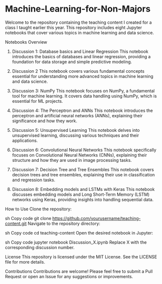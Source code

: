 # Machine-Learning-for-Non-Majors

Welcome to the repository containing the teaching content I created for a class I taught earlier this year. This repository includes eight Jupyter notebooks that cover various topics in machine learning and data science.

Notebooks Overview
1. Discussion 1: Database basics and Linear Regression
This notebook introduces the basics of databases and linear regression, providing a foundation for data storage and simple predictive modeling.

2. Discussion 2
This notebook covers various fundamental concepts essential for understanding more advanced topics in machine learning and data science.

3. Discussion 3: NumPy
This notebook focuses on NumPy, a fundamental tool for machine learning. It covers data handling using NumPy, which is essential for ML projects.

4. Discussion 4: The Perceptron and ANNs
This notebook introduces the perceptron and artificial neural networks (ANNs), explaining their significance and how they work.

5. Discussion 5: Unsupervised Learning
This notebook delves into unsupervised learning, discussing various techniques and their applications.

6. Discussion 6: Convolutional Neural Networks
This notebook specifically focuses on Convolutional Neural Networks (CNNs), explaining their structure and how they are used in image processing tasks.

7. Discussion 7: Decision Tree and Tree Ensembles
This notebook covers decision trees and tree ensembles, explaining their use in classification and regression tasks.

8. Discussion 8: Embedding models and LSTMs with Keras
This notebook discusses embedding models and Long Short-Term Memory (LSTM) networks using Keras, providing insights into handling sequential data.

How to Use
Clone the repository:

sh
Copy code
git clone https://github.com/yourusername/teaching-content.git
Navigate to the repository directory:

sh
Copy code
cd teaching-content
Open the desired notebook in Jupyter:

sh
Copy code
jupyter notebook Discussion_X.ipynb
Replace X with the corresponding discussion number.

License
This repository is licensed under the MIT License. See the LICENSE file for more details.

Contributions
Contributions are welcome! Please feel free to submit a Pull Request or open an Issue for any suggestions or improvements.
